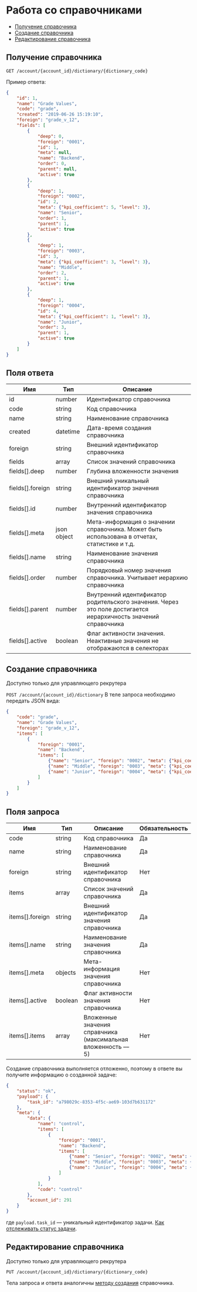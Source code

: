 # Работа со справочниками

* [Получение справочника](#get)
* [Создание справочника](#create)
* [Редактирование справочника](#edit)

<a name="get"></a>
## Получение справочника

`GET /account/{account_id}/dictionary/{dictionary_code}`

Пример ответа:

```json
{
    "id": 1,
    "name": "Grade Values",
    "code": "grade",
    "created": "2019-06-26 15:19:10",
    "foreign": "grade_v_12",
    "fields": [
        {
            "deep": 0,
            "foreign": "0001",
            "id": 1,
            "meta": null,
            "name": "Backend",
            "order": 0,
            "parent": null,
            "active": true
        },
        {
            "deep": 1,
            "foreign": "0002",
            "id": 2,
            "meta": {"kpi_coefficient": 5, "level": 3},
            "name": "Senior",
            "order": 1,
            "parent": 1,
            "active": true
        },
        {
            "deep": 1,
            "foreign": "0003",
            "id": 3,
            "meta": {"kpi_coefficient": 3, "level": 3},
            "name": "Middle",
            "order": 2,
            "parent": 1,
            "active": true
        },
        {
            "deep": 1,
            "foreign": "0004",
            "id": 4,
            "meta": {"kpi_coefficient": 1, "level": 3},
            "name": "Junior",
            "order": 3,
            "parent": 1,
            "active": true
        }
    ]
}
```

## Поля ответа
Имя |  Тип  |  Описание
---- | ----- | ---------
id | number | Идентификатор справочника
code | string | Код справочника
name | string | Наименование справочника
created | datetime | Дата-время создания справочника
foreign | string | Внешний идентификатор справочника
fields | array | Список значений справочника
fields[].deep | number | Глубина вложенности значения
fields[].foreign | string | Внешний уникальный идентификатор значения справочника
fields[].id | number | Внутренний идентификатор значения справочника
fields[].meta | json object | Мета-информация о значении справочника. Может быть использована в отчетах, статистике и т.д.
fields[].name | string | Наименование значения справочника
fields[].order | number | Порядковый номер значения справочника. Учитывает иерархию справочника
fields[].parent | number | Внутренний идентификатор родительского значения. Через это поле достигается иерархичность значений справочника
fields[].active | boolean | Флаг активности значения. Неактивные значения не отображаются в селекторах


<a name="create"></a>

## Создание справочника

Доступно только для управляющего рекрутера

`POST /account/{account_id}/dictionary`
В теле запроса необходимо передать JSON вида:

```json
{
    "code": "grade",
    "name": "Grade Values",
    "foreign": "grade_v_12",
    "items": [
        {
            "foreign": "0001", 
            "name": "Backend",
            "items": [
                {"name": "Senior", "foreign": "0002", "meta": {"kpi_coefficient": 5, "level": 3}},
                {"name": "Middle", "foreign": "0003", "meta": {"kpi_coefficient": 3, "level": 3}},
                {"name": "Junior", "foreign": "0004", "meta": {"kpi_coefficient": 1, "level": 3}}
            ]
        }
    ]
}
```

## Поля запроса
Имя |  Тип  |  Описание | Обязательность
--- | ----- | --------- | --------------
code | string | Код справочника | Да
name | string | Наименование справочника | Да
foreign | string | Внешний идентификатор справочника | Нет
items | array | Список значений справочника | Да
items[].foreign | string | Внешний идентификатор значения справочника | Да
items[].name | string | Наименование значения справочника | Да
items[].meta | objects | Мета-информация значения справочника | Нет
items[].active | boolean | Флаг активности значения справочника | Нет
items[].items | array | Вложенные значения справчника (максимальная вложенность –– 5) | Нет

Создание справочника выполняется отложенно, поэтому в ответе вы получите информацию о созданной задаче:

```json
{
    "status": "ok",
    "payload": {
        "task_id": "a798029c-8353-4f5c-ae69-103d7b631172"
    },
    "meta": {
        "data": {
            "name": "control",
            "items": [
                {
                    "foreign": "0001", 
                    "name": "Backend",
                    "items": [
                        {"name": "Senior", "foreign": "0002", "meta": {"kpi_coefficient": 5, "level": 3}},
                        {"name": "Middle", "foreign": "0003", "meta": {"kpi_coefficient": 3, "level": 3}},
                        {"name": "Junior", "foreign": "0004", "meta": {"kpi_coefficient": 1, "level": 3}}
                    ]
                }
            ],
            "code": "control"
        },
        "account_id": 291
    }
}
```
где `payload.task_id` –– уникальный идентификатор задачи. [Как отслеживать статус задачи](delayed_tasks.md).


<a name="edit"></a>

## Редактирование справочника

Доступно только для управляющего рекрутера

`PUT /account/{account_id}/dictionary/{dictionary_code}`

Тела запроса и ответа аналогичны [методу создания](#create) справочника.


